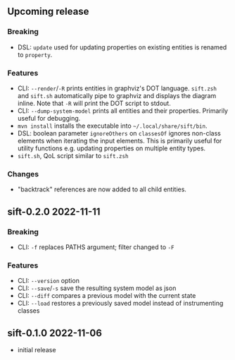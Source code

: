 ## Upcoming release
### Breaking
- DSL: `update` used for updating properties on existing entities is renamed to `property`. 

### Features
- CLI: `--render`/`-R` prints entities in graphviz's DOT language. `sift.zsh` and `sift.sh` automatically
  pipe to graphviz and displays the diagram inline. Note that `-R` will print the DOT script to stdout.
- CLI: `--dump-system-model` prints all entities and their properties. Primarily useful for debugging.  
- `mvn install` installs the executable into `~/.local/share/sift/bin`. 
- DSL: boolean parameter `ignoreOthers` on `classesOf` ignores non-class elements when iterating
  the input elements. This is primarily useful for utility functions e.g. updating properties
  on multiple entity types.
- `sift.sh`, QoL script similar to `sift.zsh`

### Changes
- "backtrack" references are now added to all child entities. 


## sift-0.2.0 2022-11-11
### Breaking
- CLI: `-f` replaces PATHS argument; filter changed to `-F`

### Features
- CLI: `--version` option
- CLI: `--save`/`-s` save the resulting system model as json
- CLI: `--diff` compares a previous model with the current state 
- CLI: `--load` restores a previously saved model instead of instrumenting classes 


## sift-0.1.0 2022-11-06
- initial release
